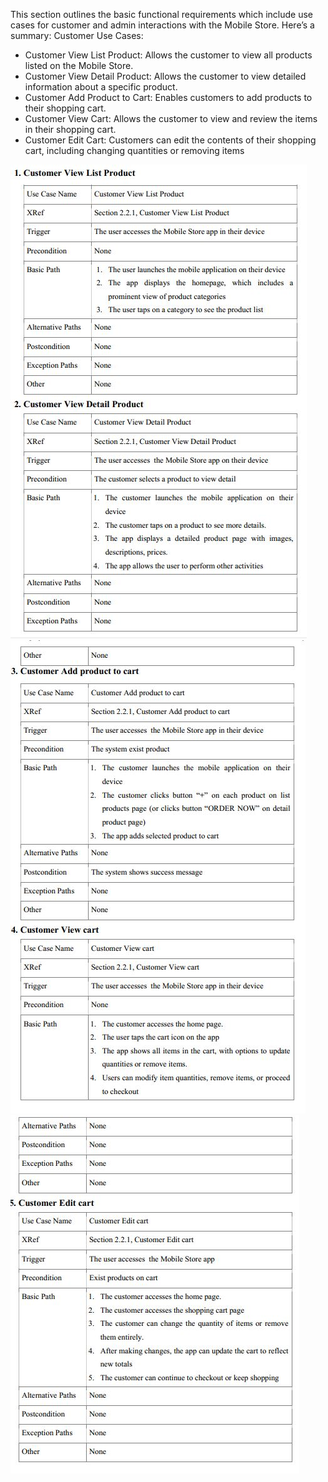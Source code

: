 This section outlines the basic functional requirements which include use cases for customer and
admin interactions with the Mobile Store. Here’s a summary:
Customer Use Cases:
- Customer View List Product: Allows the customer to view all products listed on the Mobile
  Store.
- Customer View Detail Product: Allows the customer to view detailed information about a
  specific product.
- Customer Add Product to Cart: Enables customers to add products to their shopping cart.
- Customer View Cart: Allows the customer to view and review the items in their shopping
  cart.
- Customer Edit Cart: Customers can edit the contents of their shopping cart, including
  changing quantities or removing items

![ Ảnh yêu cầu ](images/1.JPG)
![ Ảnh yêu cầu ](images/2.JPG)
![ Ảnh yêu cầu ](images/3.JPG)